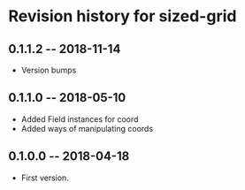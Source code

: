 # Revision history for sized-grid

## 0.1.1.2 -- 2018-11-14

* Version bumps

## 0.1.1.0 -- 2018-05-10

* Added Field instances for coord
* Added ways of manipulating coords

## 0.1.0.0  -- 2018-04-18

* First version. 

